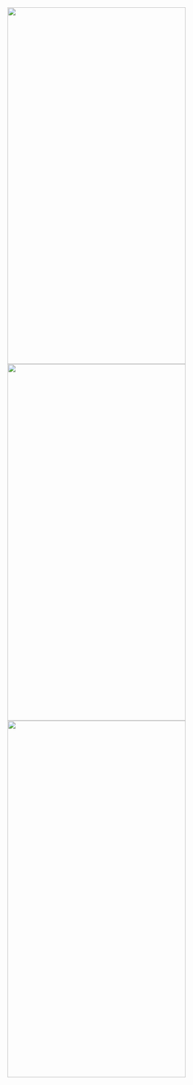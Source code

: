 <img src="https://i.imgur.com/gSca3VF.png" width="400" height="800">  
<img src="https://i.imgur.com/2LMOd0W.png" width="400" height="800">  
<img src="https://i.imgur.com/31rPp5k.png" width="400" height="800">  


